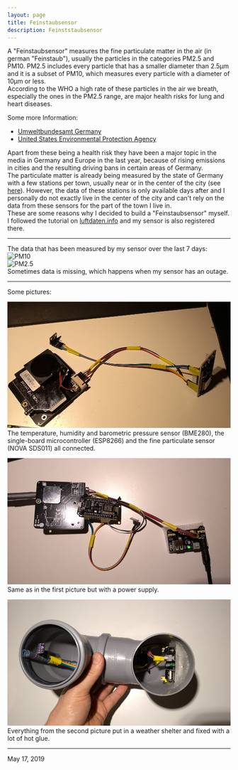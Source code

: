 ```yaml
---
layout: page
title: Feinstaubsensor
description: Feinststaubsensor
---
```


A "Feinstaubsensor" measures the fine particulate matter in the air (in german "Feinstaub"), usually the particles in the categories PM2.5 and PM10. PM2.5 includes every particle that has a smaller diameter than 2.5µm and it is a subset of PM10, which measures every particle with a diameter of 10µm or less.  
According to the WHO a high rate of these particles in the air we breath, especially the ones in the PM2.5 range, are major health risks for lung and heart diseases.

Some more Information:
* [Umweltbundesamt Germany](https://www.umweltbundesamt.at/pm25/)
* [United States Environmental Protection Agency](https://www.epa.gov/pm-pollution/particulate-matter-pm-basics)


Apart from these being a health risk they have been a major topic in the media in Germany and Europe in the last year, because of rising emissions in cities and the resulting driving bans in certain areas of Germany.  
The particulate matter is already being measured by the state of Germany with a few stations per town, usually near or in the center of the city (see [here](https://www.umweltbundesamt.de/daten/luftbelastung/aktuelle-luftdaten#/)). However, the data of these stations is only available days after and I personally do not exactly live in the center of the city and can't rely on the data from these sensors for the part of the town I live in.  
These are some reasons why I decided to build a "Feinstaubsensor" myself. I followed the tutorial on [luftdaten.info](https://luftdaten.info/) and my sensor is also registered there.

---

The data that has been measured by my sensor over the last 7 days:  
![PM10](http://www.madavi.de/sensor/images/sensor-esp8266-662246-sds011-1-week.png)  
![PM2.5](http://www.madavi.de/sensor/images/sensor-esp8266-662246-sds011-25-week.png)  
Sometimes data is missing, which happens when my sensor has an outage.

---


Some pictures:    
  
![Feinstaubsensor 1](../assets/pics/feinstaubsensor1.jpg)
The temperature, humidity and barometric pressure sensor (BME280), the single-board microcontroller (ESP8266) and the fine particulate sensor (NOVA SDS011) all connected.
  
  
![Feinstaubsensor 2](../assets/pics/feinstaubsensor2.jpg)
Same as in the first picture but with a power supply.


![Feinstaubsensor 3](../assets/pics/feinstaubsensor3.jpg)
Everything from the second picture put in a weather shelter and fixed with a lot of hot glue.


---

May 17, 2019
